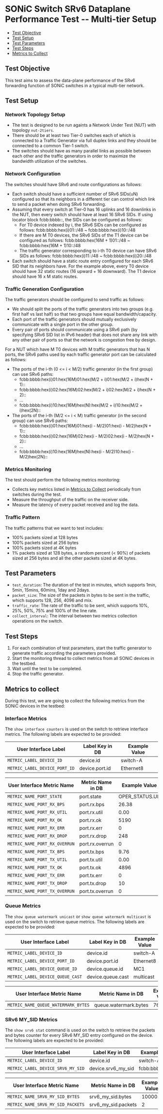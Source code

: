 # SONiC Switch SRv6 Dataplane Performance Test -- Multi-tier Setup

- [Test Objective](#test-objective)
- [Test Setup](#test-setup)
- [Test Parameters](#test-parameters)
- [Test Steps](#test-steps)
- [Metrics to Collect](#metrics-to-collect)

## Test Objective

This test aims to assess the data-plane performance of the SRv6 forwarding function of SONiC switches in a typical multi-tier network.

## Test Setup

### Network Topology Setup

- The test is designed to be run againts a Network Under Test (NUT) with topology `nut-2tiers`.
- There should be at least two Tier-0 switches each of which is connected to a Traffic Generator via full duplex links and they should be connected to a common Tier-1 switch.
- The switches should have as many parallel links as possible between each other and the traffic generators in order to maximize the bandwidth utilization of the switches.

### Network Configuration

The switches should have SRv6 and route configurations as follows:
- Each switch should have a sufficient number of SRv6 SIDs(uN) configured so that its neighbors in a different tier can control which link to send a packet when doing SRv6 forwarding.
- Assuming that every switch at Tier-0 has 16 uplinks and 16 downlinks in the NUT, then every switch should have at least 16 SRv6 SIDs. If using locator block fcbb:bbbb::, the SIDs can be configured as follows:
    - For T0 device indexed by i, the SRv6 SIDs can be configured as follows: fcbb:bbbb:hex(i)01::/48 ~ fcbb:bbbb:hex(i)10::/48
    - If there are M T0 devices, the SRv6 SIDs of the T1 device can be configured as follows: fcbb:bbbb:hex(16M + 1)01::/48 ~ fcbb:bbbb:hex(16M + 1)10::/48
    - The traffic generator corresponding to i-th T0 device can have SRv6 SIDs as follows: fcbb:bbbb:hex(i)11::/48 ~ fcbb:bbbb:hex(i)20::/48
- Each switch should have a static route entry configured for each SRv6 SID that its neighbors have. For the example above, every T0 device should have 32 static routes (16 upward + 16 downward). The T1 device should have 16 x M static routes.

### Traffic Generation Configuration

The traffic generators should be configured to send traffic as follows:
- We should split the ports of the traffic generators into two groups (e.g. first half vs last half) so that two groups have equal bandwidth/capacity.
- Each port of the traffic generators should mutually exclusively communicate with a single port in the other group.
- Every pair of ports should communicate using a SRv6 path (by specifying SRv6 SID list in IPv6 header) that does not share any link with any other pair of ports so that the network is congestion free by design.

For a NUT which have M T0 devices with M traffic generators that has N ports, the SRv6 paths used by each traffic generator port can be calculated as follows:
- The ports of the i-th (0 <= i < M/2) traffic generator (in the first group) can use SRv6 paths:
    - fcbb:bbbb:hex(i)01:hex(16M)01:hex(M/2 + i)01:hex(M/2 + i)hex(N + 1)::
    - fcbb:bbbb:hex(i)02:hex(16M)02:hex(M/2 + i)02:hex(M/2 + i)hex(N + 2)::
    - ...
    - fcbb:bbbb:hex(i)10:hex(16M)hex(N):hex(M/2 + i)10:hex(M/2 + i)hex(2N)::
- The ports of the i-th (M/2 <= i < M) traffic generator (in the second group) can use SRv6 paths:
    - fcbb:bbbb:hex(i)01:hex(16M)01:hex(i - M/2)01:hex(i - M/2)hex(N + 1)::
    - fcbb:bbbb:hex(i)02:hex(16M)02:hex(i - M/2)02:hex(i - M/2)hex(N + 2)::
    - ...
    - fcbb:bbbb:hex(i)10:hex(16M)hex(N):hex(i - M/2)10:hex(i - M/2)hex(2N)::

### Metrics Monitoring

The test should perform the following metrics monitoring:
- Collects key metrics listed in [Metrics to Collect](#metrics-to-collect) periodically from switches during the test.
- Measure the throughput of the traffic on the receiver side.
- Measure the latency of every packet received and log the data.


### Traffic Pattern

The traffic patterns that we want to test includes:
- 100% packets sized at 128 bytes
- 100% packets sized at 256 bytes
- 100% packets sized at 4K bytes
- 1% packets sized at 128 bytes, a random percent (< 90%) of packets sized at 256 bytes and all the other packets sized at 4K bytes.

## Test Parameters

- `test_duration`: The duration of the test in minutes, which supports 1min, 5min, 15mins, 60mins, 1day and 2days.
- `packet_size`: The size of the packets in bytes to be sent in the traffic, which supports 128, 256, 4096 and mix.
- `traffic_rate`: The rate of the traffic to be sent, which supports 10%, 25%, 50%, 75% and 100% of the line rate.
- `collect_interval`: The interval between two metrics collection operations on the switch.

## Test Steps

1. For each combination of test parameters, start the traffic generator to generate traffic according the parameters provided.
2. Start the monitoring thread to collect metrics from all SONiC devices in the testbed.
3. Wait until the test to be completed.
4. Stop the traffic generator.

## Metrics to collect

During this test, we are going to collect the following metrics from the SONiC devices in the testbed:

### Interface Metrics

The `show interface counters` is used on the switch to retrieve interface metrics. The following labels are expected to be provided:

| User Interface Label          | Label Key in DB | Example Value |
|-------------------------------|-----------------|---------------|
| `METRIC_LABEL_DEVICE_ID`      | device.id       | switch-A      |
| `METRIC_LABEL_DEVICE_PORT_ID` | device.port.id  | Ethernet8     |

| User Interface Metric Name    | Metric Name in DB | Example Value  |
|-------------------------------|-------------------|----------------|
| `METRIC_NAME_PORT_STATE`      | port.state        | OPER_STATUS.UP |
| `METRIC_NAME_PORT_RX_BPS`     | port.rx.bps       | 26.38          |
| `METRIC_NAME_PORT_RX_UTIL`    | port.rx.util      | 0.00           |
| `METRIC_NAME_PORT_RX_OK`      | port.rx.ok        | 5190           |
| `METRIC_NAME_PORT_RX_ERR`     | port.rx.err       | 0              |
| `METRIC_NAME_PORT_RX_DROP`    | port.rx.drop      | 248            |
| `METRIC_NAME_PORT_RX_OVERRUN` | port.rx.overrun   | 0              |
| `METRIC_NAME_PORT_TX_BPS`     | port.tx.bps       | 9.76           |
| `METRIC_NAME_PORT_TX_UTIL`    | port.tx.util      | 0.00           |
| `METRIC_NAME_PORT_TX_OK`      | port.tx.ok        | 4896           |
| `METRIC_NAME_PORT_TX_ERR`     | port.tx.err       | 0              |
| `METRIC_NAME_PORT_TX_DROP`    | port.tx.drop      | 10             |
| `METRIC_NAME_PORT_TX_OVERRUN` | port.tx.overrun   | 0              |

### Queue Metrics

The `show queue watermark unicast` or  `show queue watermark multicast` is used on the switch to retrieve queue metrics. The following labels are expected to be provided:

| User Interface Label             | Label Key in DB   | Example Value |
|----------------------------------|-------------------|---------------|
| `METRIC_LABEL_DEVICE_ID`         | device.id         | switch-A      |
| `METRIC_LABEL_DEVICE_PORT_ID`    | device.port.id    | Ethernet8     |
| `METRIC_LABEL_DEVICE_QUEUE_ID`   | device.queue.id   | MC1           |
| `METRIC_LABEL_DEVICE_QUEUE_CAST` | device.queue.cast | multicast     |

| User Interface Metric Name          | Metric Name in DB     | Example Value |
|-------------------------------------|-----------------------|---------------|
| `METRIC_NAME_QUEUE_WATERMARK_BYTES` | queue.watermark.bytes | 7620          |

### SRv6 MY_SID Metrics

The `show srv6 stat` command is used on the switch to retrieve the packets and bytes counter for every SRv6 MY_SID entry configured on the device. The following labels are expected to be provided:

| User Interface Label              | Label Key in DB  | Example Value   |
|-----------------------------------|------------------|-----------------|
| `METRIC_LABEL_DEVICE_ID`          | device.id        | switch-A        |
| `METRIC_LABEL_DEVICE_SRV6_MY_SID` | device.srv6_my_sid | fcbb:bbbb:1::/48 |

| User Interface Metric Name             | Metric Name in DB               | Example Value       |
|----------------------------------------|---------------------------------|---------------------|
| `METRIC_NAME_SRV6_MY_SID_BYTES`        | srv6_my_sid.bytes               | 10000               |
| `METRIC_NAME_SRV6_MY_SID_PACKETS`      | srv6_my_sid.packets             | 2                   |